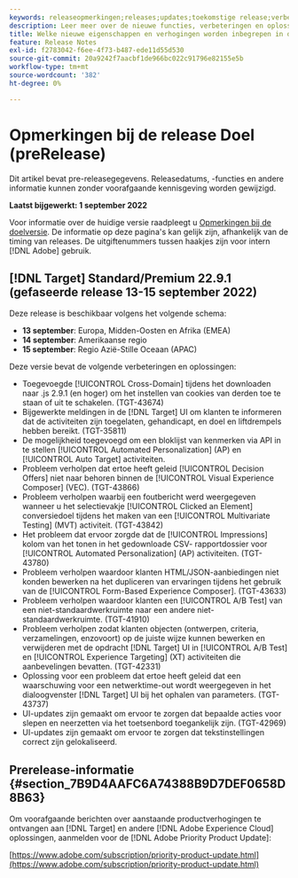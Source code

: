 ```yaml
---
keywords: releaseopmerkingen;releases;updates;toekomstige release;verbeteringen;nieuwe functies;oplossingen;updates;pre-release
description: Leer meer over de nieuwe functies, verbeteringen en oplossingen in de komende release van Adobe Target, waaronder SDK's, API's en JavaScript-bibliotheken.
title: Welke nieuwe eigenschappen en verhogingen worden inbegrepen in de aanstaande Versie?
feature: Release Notes
exl-id: f2783042-f6ee-4f73-b487-ede11d55d530
source-git-commit: 20a9242f7aacbf1de966bc022c91796e82155e5b
workflow-type: tm+mt
source-wordcount: '382'
ht-degree: 0%

---
```


# Opmerkingen bij de release Doel (preRelease)

Dit artikel bevat pre-releasegegevens. Releasedatums, -functies en andere informatie kunnen zonder voorafgaande kennisgeving worden gewijzigd.

**Laatst bijgewerkt: 1 september 2022**

Voor informatie over de huidige versie raadpleegt u [Opmerkingen bij de doelversie](release-notes.md). De informatie op deze pagina&#39;s kan gelijk zijn, afhankelijk van de timing van releases. De uitgiftenummers tussen haakjes zijn voor intern [!DNL Adobe] gebruik.

## [!DNL Target] Standard/Premium 22.9.1 (gefaseerde release 13-15 september 2022)

Deze release is beschikbaar volgens het volgende schema:

* **13 september**: Europa, Midden-Oosten en Afrika (EMEA)
* **14 september**: Amerikaanse regio
* **15 september**: Regio Azië-Stille Oceaan (APAC)

Deze versie bevat de volgende verbeteringen en oplossingen:

* Toegevoegde [!UICONTROL Cross-Domain] tijdens het downloaden naar .js 2.9.1 (en hoger) om het instellen van cookies van derden toe te staan of uit te schakelen. (TGT-43674)
* Bijgewerkte meldingen in de [!DNL Target] UI om klanten te informeren dat de activiteiten zijn toegelaten, gehandicapt, en doel en liftdrempels hebben bereikt. (TGT-35811)
* De mogelijkheid toegevoegd om een bloklijst van kenmerken via API in te stellen [!UICONTROL Automated Personalization] (AP) en [!UICONTROL Auto Target] activiteiten.
* Probleem verholpen dat ertoe heeft geleid [!UICONTROL Decision Offers] niet naar behoren binnen de [!UICONTROL Visual Experience Composer] (VEC). (TGT-43866)
* Probleem verholpen waarbij een foutbericht werd weergegeven wanneer u het selectievakje [!UICONTROL Clicked an Element] conversiedoel tijdens het maken van een [!UICONTROL Multivariate Testing] (MVT) activiteit. (TGT-43842)
* Het probleem dat ervoor zorgde dat de [!UICONTROL Impressions] kolom van het tonen in het gedownloade CSV- rapportdossier voor [!UICONTROL Automated Personalization] (AP) activiteiten. (TGT-43780)
* Probleem verholpen waardoor klanten HTML/JSON-aanbiedingen niet konden bewerken na het dupliceren van ervaringen tijdens het gebruik van de [!UICONTROL Form-Based Experience Composer]. (TGT-43633)
* Probleem verholpen waardoor klanten een [!UICONTROL A/B Test] van een niet-standaardwerkruimte naar een andere niet-standaardwerkruimte. (TGT-41910)
* Probleem verholpen zodat klanten objecten (ontwerpen, criteria, verzamelingen, enzovoort) op de juiste wijze kunnen bewerken en verwijderen met de opdracht [!DNL Target] UI in [!UICONTROL A/B Test] en [!UICONTROL Experience Targeting] (XT) activiteiten die aanbevelingen bevatten. (TGT-42331)
* Oplossing voor een probleem dat ertoe heeft geleid dat een waarschuwing voor een netwerktime-out wordt weergegeven in het dialoogvenster [!DNL Target] UI bij het ophalen van parameters. (TGT-43737)
* UI-updates zijn gemaakt om ervoor te zorgen dat bepaalde acties voor slepen en neerzetten via het toetsenbord toegankelijk zijn. (TGT-42969)
* UI-updates zijn gemaakt om ervoor te zorgen dat tekstinstellingen correct zijn gelokaliseerd.

## Prerelease-informatie {#section_7B9D4AAFC6A74388B9D7DEF0658D8B63}

Om voorafgaande berichten over aanstaande productverhogingen te ontvangen aan [!DNL Target] en andere [!DNL Adobe Experience Cloud] oplossingen, aanmelden voor de [!DNL Adobe Priority Product Update]:

[https://www.adobe.com/subscription/priority-product-update.html](https://www.adobe.com/subscription/priority-product-update.html)
